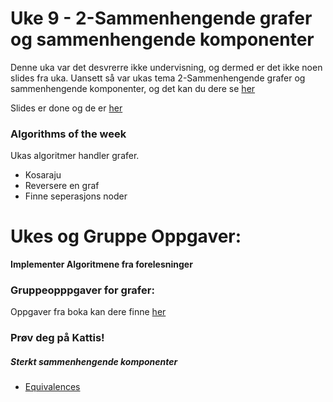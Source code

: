 # Uke 9 - 2-Sammenhengende grafer og sammenhengende komponenter

Denne uka var det desvrerre ikke undervisning, og dermed er det ikke noen slides fra uka. Uansett så var ukas tema 2-Sammenhengende grafer og sammenhengende komponenter, og det kan du dere se [her](https://www.uio.no/studier/emner/matnat/ifi/IN2010/h22/undervisningsmateriale/uke-42-handout.pdf)

Slides er done og de er [her](https://github.com/amaduswaray/IN2010-Gruppe-5/blob/main/Uke%2009/IN2010%20Uke%209.pdf)


### Algorithms of the week
Ukas algoritmer handler grafer.
* Kosaraju
* Reversere en graf
* Finne seperasjons noder


# Ukes og Gruppe Oppgaver:

**Implementer Algoritmene fra forelesninger**

### Gruppeopppgaver for grafer:

Oppgaver fra boka kan dere finne [her](https://www.uio.no/studier/emner/matnat/ifi/IN2010/h21/ukesoppgaver/uke41.pdf)



### Prøv deg på Kattis!

##### Sterkt sammenhengende komponenter
* [Equivalences](https://open.kattis.com/problems/equivalences)
